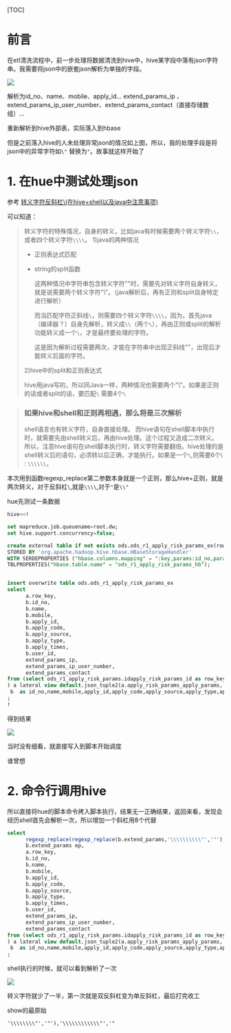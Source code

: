 [TOC]

# 前言

在etl清洗流程中，前一步处理将数据清洗到hive中，hive某字段中落有json字符串。我需要将json中的嵌套json解析为单独的字段。

![](https://ws3.sinaimg.cn/large/006tKfTcgy1g0l5ac9t7dj319a0r4wgo.jpg)

解析为id_no、name、mobile、apply_id... extend_params_ip 、extend_params_ip_user_number、extend_params_contact（直接存储数组）...

重新解析到hive外部表，实际落入到hbase

但是之前落入hive的人未处理异常json的情况如上图，所以，我的处理手段是将json中的异常字符如`\"` 替换为`"`。故事就这样开始了



# 1. 在hue中测试处理json

参考 [转义字符反斜杠\\(在hive+shell以及java中注意事项)](https://www.bbsmax.com/A/MyJxeX625n/)

可以知道：

> 转义字符的特殊情况，自身的转义，比如java有时候需要两个转义字符`\\`，或者四个转义字符`\\\\`。
> 1)java的两种情况
>
> - 正则表达式匹配
>
> - string的split函数
>
>   这两种情况中字符串包含转义字符"\"时，需要先对转义字符自身转义，就是说需要两个转义字符"\\"。（java解析后，再有正则和split自身特定进行解析）
>
>   而当匹配字符正斜线`\`，则需要四个转义字符`\\\\`，因为，首先java（编译器？）自身先解析，转义成`\\`（两个`\`），再由正则或split的解析功能转义成一个`\`，才是最终要处理的字符。
>
>   这是因为解析过程需要两次，才能在字符串中出现正斜线"\"，出现后才能转义后面的字符。
>
> 2)hive中的split和正则表达式
>
> ​	hive用java写的，所以同Java一样，两种情况也需要两个"\\"。如果是正则的话或者split的话，要匹配`\` 需要4个`\`



> ### 如果hive和shell和正则再相遇，那么将是三次解析
>
>    shell语言也有转义字符，自身直接处理。 而hive语句在shell脚本中执行时，就需要先由shell转义后，再由hive处理。这个过程又造成二次转义。 所以，注意hive语句在shell脚本执行时，转义字符需要翻倍。hive处理的是shell转义后的语句，必须转以后正确，才能执行。如果是一个`\`,则需要6个\ : `\\\\\\`，



本次用到函数regexp_replace第二参数本身就是一个正则，那么hive+正则，就是两次转义，对于反斜杠`\`,就是`\\\\`,对于`"`是`\\"`

hue先测试一条数据

```sql
hive<<!

set mapreduce.job.queuename=root.dw;
set hive.support.concurrency=false;

create external table if not exists ods.ods_r1_apply_risk_params_ex(row_key string,id_no string,name string,mobile string,apply_id string,apply_code string,apply_source string,apply_type string,apply_times string,user_id string,extend_params_ip string,extend_params_ip_user_number string,extend_params_contact string)
STORED BY 'org.apache.hadoop.hive.hbase.HBaseStorageHandler' 
WITH SERDEPROPERTIES ("hbase.columns.mapping" = ":key,params:id_no,params:name,params:mobile,params:apply_id,params:apply_code,params:apply_source,params:apply_type,params:apply_times,params:user_id,params:extend_params_ip,params:extend_params_ip_user_number,params:extend_params_contact") 
TBLPROPERTIES("hbase.table.name" = "ods_r1_apply_risk_params_hb");


insert overwrite table ods.ods_r1_apply_risk_params_ex
select
      a.row_key,
      b.id_no,
      b.name,
      b.mobile,
      b.apply_id,
      b.apply_code,
      b.apply_source,
      b.apply_type,
      b.apply_times,
      b.user_id,
      extend_params_ip,
      extend_params_ip_user_number,
      extend_params_contact
from (select ods_r1_apply_risk_params.idapply_risk_params_id as row_key,ods_r1_apply_risk_params.apply_risk_params_apply_params from ods.ods_r1_apply_risk_params where ods_r1_apply_risk_params.dt=20180101 limit 1
) a lateral view default.json_tuple2(a.apply_risk_params_apply_params,'id_no','name','mobile','apply_id','apply_code','apply_source','apply_type','apply_times','user_id','extend_params') 
 b  as id_no,name,mobile,apply_id,apply_code,apply_source,apply_type,apply_times,user_id,extend_params lateral view default.json_tuple2( regexp_replace(regexp_replace(b.extend_params,'\\\\\"','"'),'\\\\\\\\"'),'ip','ip_user_number','contact') c as extend_params_ip,extend_params_ip_user_number,extend_params_contact
;
!

```

得到结果

![](https://ws2.sinaimg.cn/large/006tKfTcgy1g0l6mji7ezj31kw03qgll.jpg)



当时没有细看，就直接写入到脚本开始调度

谁曾想

# 2. 命令行调用hive

所以直接将hue的脚本命令拷入脚本执行，结果无一正确结果，返回来看，发现会经历shell首先会解析一次，所以增加一个斜杠用8个代替

```sql
select
      regexp_replace(regexp_replace(b.extend_params,'\\\\\\\\\\"','"'),'\\\\\\\\\\\\\\\\\\"','"') ee,
      b.extend_params ep,
      a.row_key,
      b.id_no,
      b.name,
      b.mobile,
      b.apply_id,
      b.apply_code,
      b.apply_source,
      b.apply_type,
      b.apply_times,
      b.user_id,
      extend_params_ip,
      extend_params_ip_user_number,
      extend_params_contact
from (select ods_r1_apply_risk_params.idapply_risk_params_id as row_key,ods_r1_apply_risk_params.apply_risk_params_apply_params from ods.ods_r1_apply_risk_params where idapply_risk_params_id=20180101 limit 1
) a lateral view default.json_tuple2(a.apply_risk_params_apply_params,'id_no','name','mobile','apply_id','apply_code','apply_source','apply_type','apply_times','user_id','extend_params') 
 b  as id_no,name,mobile,apply_id,apply_code,apply_source,apply_type,apply_times,user_id,extend_params lateral view default.json_tuple2( regexp_replace(regexp_replace(b.extend_params,'\\\\\\\\\\"','"'),'\\\\\\\\\\\\\\\\\\"','"'),'ip','ip_user_number','contact') c as extend_params_ip,extend_params_ip_user_number,extend_params_contact
;
```

shell执行的时候，就可以看到解析了一次

![](https://ws2.sinaimg.cn/large/006tKfTcgy1g0l7gbo4itj32ye0og4qp.jpg)

转义字符就少了一半，第一次就是双反斜杠变为单反斜杠，最后打完收工

show的最原始 

```
'\\\\\\\\"','"'),'\\\\\\\\\\\\"','"
```

